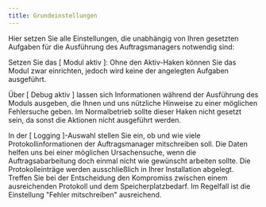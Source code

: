 ```yaml
---
title: Grundeinstellungen
---
```


Hier setzen Sie alle Einstellungen, die unabhängig von Ihren gesetzten Aufgaben für die Ausführung des Auftragsmanagers notwendig sind:

Setzen Sie das [ Modul aktiv ]: Ohne den Aktiv-Haken können Sie das Modul zwar einrichten, jedoch wird keine der angelegten Aufgaben ausgeführt.

Über [ Debug aktiv ] lassen sich Informationen während der Ausführung des Moduls ausgeben, die Ihnen und uns nützliche Hinweise zu einer möglichen Fehlersuche geben. Im Normalbetrieb sollte dieser Haken nicht gesetzt sein, da sonst die Aktionen nicht ausgeführt werden.

In der [ Logging ]-Auswahl stellen Sie ein, ob und wie viele Protokollinformationen der Auftragsmanager mitschreiben soll. Die Daten helfen uns bei einer möglichen Ursachensuche, wenn die Auftragsabarbeitung doch einmal nicht wie gewünscht arbeiten sollte. Die Protokolleinträge werden ausschließlich in Ihrer Installation abgelegt. Treffen Sie bei der Entscheidung den Kompromiss zwischen einem ausreichenden Protokoll und dem Speicherplatzbedarf. Im Regelfall ist die Einstellung "Fehler mitschreiben" ausreichend.
